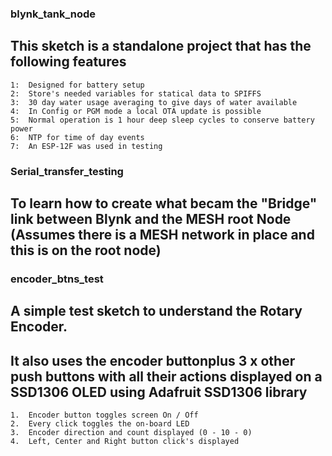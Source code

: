 ### blynk_tank_node
## This sketch is a standalone project that has the following features
    1:  Designed for battery setup
    2:  Store's needed variables for statical data to SPIFFS
    3:  30 day water usage averaging to give days of water available
    4:  In Config or PGM mode a local OTA update is possible
    5:  Normal operation is 1 hour deep sleep cycles to conserve battery power
    6:  NTP for time of day events
    7:  An ESP-12F was used in testing

### Serial_transfer_testing
## To learn how to create what becam the "Bridge" link between Blynk and the MESH root Node (Assumes there is a MESH network in place and this is on the root node)

### encoder_btns_test
## A simple test sketch to understand the Rotary Encoder. 
## It also uses the encoder buttonplus 3 x other push buttons with all their actions displayed on a SSD1306 OLED using Adafruit SSD1306 library
    1.  Encoder button toggles screen On / Off
    2.  Every click toggles the on-board LED
    3.  Encoder direction and count displayed (0 - 10 - 0)
    4.  Left, Center and Right button click's displayed
